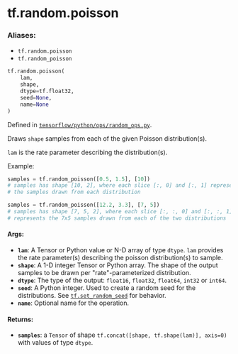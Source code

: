 <div itemscope itemtype="http://developers.google.com/ReferenceObject">
<meta itemprop="name" content="tf.random.poisson" />
<meta itemprop="path" content="Stable" />
</div>

# tf.random.poisson

### Aliases:

* `tf.random.poisson`
* `tf.random_poisson`

``` python
tf.random.poisson(
    lam,
    shape,
    dtype=tf.float32,
    seed=None,
    name=None
)
```



Defined in [`tensorflow/python/ops/random_ops.py`](/code/stable/tensorflow/python/ops/random_ops.py).

Draws `shape` samples from each of the given Poisson distribution(s).

`lam` is the rate parameter describing the distribution(s).

Example:

```python
samples = tf.random_poisson([0.5, 1.5], [10])
# samples has shape [10, 2], where each slice [:, 0] and [:, 1] represents
# the samples drawn from each distribution

samples = tf.random_poisson([12.2, 3.3], [7, 5])
# samples has shape [7, 5, 2], where each slice [:, :, 0] and [:, :, 1]
# represents the 7x5 samples drawn from each of the two distributions
```

#### Args:

* <b>`lam`</b>: A Tensor or Python value or N-D array of type `dtype`.
    `lam` provides the rate parameter(s) describing the poisson
    distribution(s) to sample.
* <b>`shape`</b>: A 1-D integer Tensor or Python array. The shape of the output samples
    to be drawn per "rate"-parameterized distribution.
* <b>`dtype`</b>: The type of the output: `float16`, `float32`, `float64`, `int32` or
    `int64`.
* <b>`seed`</b>: A Python integer. Used to create a random seed for the distributions.
    See
    <a href="../../tf/random/set_random_seed.md"><code>tf.set_random_seed</code></a>
    for behavior.
* <b>`name`</b>: Optional name for the operation.


#### Returns:

* <b>`samples`</b>: a `Tensor` of shape `tf.concat([shape, tf.shape(lam)], axis=0)`
    with values of type `dtype`.